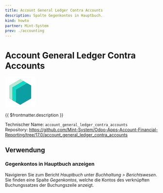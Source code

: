 ```yaml
---
title: Account General Ledger Contra Accounts
description: Spalte Gegenkontos in Hauptbuch.
kind: howto
partner: Mint-System
prev: ./accounting
---
```

# Account General Ledger Contra Accounts
![icon_oms_box](attachments/icons_odoo_mint_system.png)

{{ $frontmatter.description }}

Technischer Name: `account_general_ledger_contra_accounts`\
Repository: <https://github.com/Mint-System/Odoo-Apps-Account-Financial-Reporting/tree/17.0/account_general_ledger_contra_accounts>

## Verwendung

### Gegenkontos in Hauptbuch anzeigen

Navigieren Sie zum Bericht *Hauptbuch* unter *Buchhaltung > Berichtswesen*. Sie finden eine Spalte *Gegenkontos*, welche die Kontos des verknüpften Buchungssatzes der Buchungszeile anzeigt.
